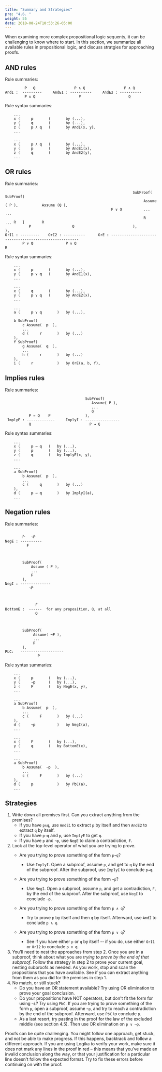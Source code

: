 ```yaml
---
title: "Summary and Strategies"
pre: "4.6. "
weight: 55
date: 2018-08-24T10:53:26-05:00
---
```


When examining more complex propositional logic sequents, it can be challenging to know where to start. In this section, we summarize all available rules in propositional logic, and discuss stratgies for approaching proofs.

## AND rules

Rule summaries:

```text
         P   Q                  P ∧ Q                  P ∧ Q  
AndI :  ---------     AndE1 : ----------     AndE2 : ---------- 
         P ∧ Q                    P                      Q
```

Rule syntax summaries:

```text 
    ...
    x (     p       )		by (...),
    y (     q	    )       by (...),
    z (     p ∧ q   )       by AndI(x, y),
    ...
```

```text
    ...
    x (     p ∧ q   )		by (...),
    y (     p	    )       by AndE1(x),
    z (     q       )       by AndE2(y),
    ...
```

## OR rules

Rule summaries:

```text
                                                           SubProof(                SubProof(
                                                                Assume ( P ),           Assume (Q ),
                                                 P ∨ Q          ...                     ...
                                                                R      ... R   }        R
           P                   Q                           ),                       ),
OrI1 : ---------    OrI2 : ----------      OrE : ------------------------------------------------------- 
        P ∨ Q               P ∨ Q                                     R
```

Rule syntax summaries:

```text
    ...
    x (     p       )		by (...),
    y (     p ∨ q   )       by AndE1(x),
    ...
```

```text
    ...
    x (     q       )		by (...),
    y (     p ∨ q   )       by AndE2(x),
    ...
```

```text
    ...
    a (     p ∨ q       )   by (...),
    
    b SubProof(
        c Assume(  p  ),
        ...
        d (     r       )   by (...)
    ),
    f SubProof(
        g Assume(  q  ),
        ...
        h (     r       )   by (...)
    ),
    i (     r           )   by OrE(a, b, f),
```

## Implies rules

Rule summaries:

```text
                                     SubProof(
                                        Assume( P ),
                                        ...
                                        Q 
           P → Q    P                ),
 ImplyE : -------------     ImplyI : ----------------    
           Q                           P → Q   
```

Rule syntax summaries:

```text
    ...
    x (     p → q   )   by (...),	
    y (     p       )   by (...),     
    z (     q       )   by ImplyE(x, y),
    ...
```

```text
    ...
    a SubProof(
        b Assume(  p  ),
        ...
        c (     q       )   by (...)
    ),
    d (     p → q       )   by ImplyI(a),
    ...
```

## Negation rules

Rule summaries:

```text
                  
        P   ¬P     
NegE : ----------  
          F   



        SubProof(
            Assume ( P ),
            ...
            F
        ),
NegI : --------------
           ¬P     



              F
BottomE :  ------  for any proposition, Q, at all
              Q



        SubProof(
             Assume( ¬P ),
             ...
             F   
        ),
PbC:   --------------------
               P
```

Rule syntax summaries:

```text
    ...
    x (     p       )   by (...),  
    y (     ¬p      )   by (...),
    z (     F       )   by NegE(x, y),
    ...
```

```text
    ...
    a SubProof(
        b Assume(  p  ),
        ...
        c (     F       )   by (...)
    ),
    d (     ¬p          )   by NegI(a),
    ...
```

```text
    ...
    x (     F       )   by (...),
    y (     q       )   by BottomE(x),
    ...
```

```text
    ...
    a SubProof(
        b Assume(  ¬p  ),
        ...
        c (     F       )   by (...)
    ),
    d (     p           )   by PbC(a),
    ...
```

## Strategies

1. Write down all premises first. Can you extract anything from the premises? 
	- If you have `p∧q`, use `AndE1` to extract `p` by itself and then `AndE2` to extract `q` by itself.
	- If you have `p→q` and `p`, use `ImplyE` to get `q`.
    - If you have `p` and `¬p`, use `NegE` to claim a contradiction, `F`.
2. Look at the top-level operator of what you are trying to prove.
    - Are you trying to prove something of the form `p→q`? 
        - Use `ImplyI`. Open a subproof, assume `p`, and get to `q` by the end of the subproof. After the subproof, use `ImplyI` to conclude `p→q`.

    - Are you trying to prove something of the form `¬p`?
        - Use `NegI`. Open a subproof, assume `p`, and get a contradiction, `F`, by the end of the subproof. After the subproof, use `NegI` to conclude `¬p`.

    - Are you trying to prove something of the form `p ∧ q`? 
        - Try to prove `p` by itself and then `q` by itself. Afterward, use `AndI` to conclude `p ∧ q`.

    - Are you trying to prove something of the form `p ∨ q`?
        - See if you have either `p` or `q` by itself -- if you do, use either `OrI1` or `OrI2` to conclude `p ∨ q`.
3. You'll need to nest the approaches from step 2. Once you are in a subproof, think about what you are *trying to prove by the end of that subproof*. Follow the strategy in step 2 to prove your current goal, nesting subproofs as needed. As you work, stop and scan the propositions that you have available. See if you can extract anything from them as you did for the premises in step 1.
4. No match, or still stuck?
    - Do you have an OR statement available? Try using OR elimination to prove your goal conclusion.
    - Do your propositions have NOT operators, but don't fit the form for using `¬i`? Try using `PbC`. If you are trying to prove something of the form `p`, open a subproof, assume `¬p`, and try to reach a contradiction by the end of the subproof. Afterward, use `PbC` to conclude `p`.
    - As a last resort, try pasting in the proof for the law of the excluded middle (see section 4.5). Then use OR elimination on `p ∨ ¬p`.


Proofs can be quite challenging. You might follow one approach, get stuck, and not be able to make progress. If this happens, backtrack and follow a different approach. If you are using Logika to verify your work, make sure it does not mark any lines in the proof in red – this means that you've made an invalid conclusion along the way, or that your justification for a particular line doesn't follow the expected format. Try to fix these errors before continuing on with the proof.
